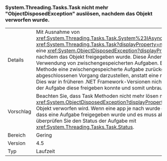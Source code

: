 ### <a name="systemthreadingtaskstask-no-longer-throw-objectdisposedexception-after-object-is-disposed"></a>System.Threading.Tasks.Task nicht mehr "ObjectDisposedException" auslösen, nachdem das Objekt verworfen wurde.

|   |   |
|---|---|
|Details|Mit Ausnahme von <xref:System.Threading.Tasks.Task.System%23IAsyncResult%23AsyncWaitHandle>, <xref:System.Threading.Tasks.Task?displayProperty=name> mehr Methoden lösen eine <xref:System.ObjectDisposedException?displayProperty=name> Ausnahme aus, nachdem das Objekt freigegeben wurde. Diese Änderung unterstützt die Verwendung von zwischengespeicherten Aufgaben. Beispielsweise kann eine Methode eine zwischengespeicherte Aufgabe zurückgeben, um einen bereits abgeschlossenen Vorgang darzustellen, anstatt eine neue Aufgabe zuzuordnen. Dies war in früheren .NET Framework-Versionen nicht möglich, da jeder Consumer der Aufgabe diese freigeben konnte und somit unbrauchbar machte.|
|Vorschlag|Beachten Sie, dass Task Methoden nicht mehr lösen möglicherweise <xref:System.ObjectDisposedException?displayProperty=name> in Fällen, wenn das Objekt verworfen wird. Wenn eine app je nach wurde diese Ausnahme zu wissen, dass eine Aufgabe freigegeben wurde und es muss aktualisiert werden, um explizit überprüfen Sie den Status der Aufgabe mit <xref:System.Threading.Tasks.Task.Status>.|
|Bereich|Gering|
|Version|4.5|
|Typ|Laufzeit|

